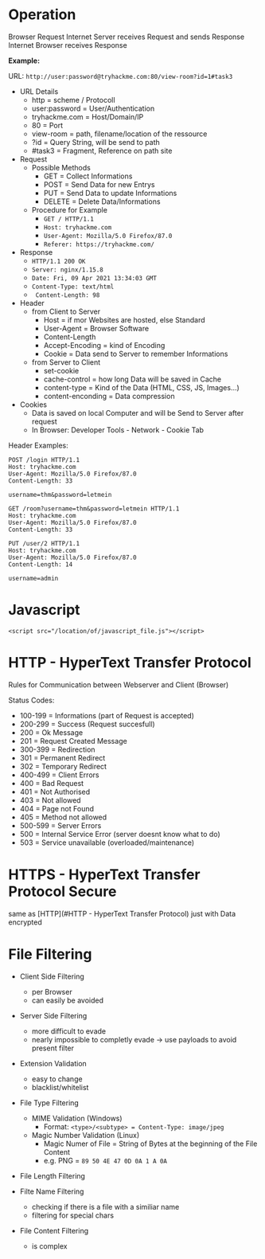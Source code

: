 # Operation

Browser Request
Internet
Server receives Request and sends Response
Internet
Browser receives Response

**Example:**

URL: `http://user:password@tryhackme.com:80/view-room?id=1#task3`

- URL Details
  - http = scheme / Protocoll
  - user:password = User/Authentication
  - tryhackme.com = Host/Domain/IP
  - 80 = Port
  - view-room = path, filename/location of the ressource
  - ?id = Query String, will be send to path
  - \#task3 = Fragment, Reference on path site
- Request
  - Possible Methods
    - GET = Collect Informations
    - POST = Send Data for new Entrys
    - PUT = Send Data to update Informations
    - DELETE = Delete Data/Informations
  - Procedure for Example
    -   `GET / HTTP/1.1`
    -   `Host: tryhackme.com`
    -   `User-Agent: Mozilla/5.0 Firefox/87.0`
    -   `Referer: https://tryhackme.com/`
- Response
  -   `HTTP/1.1 200 OK`
  -   `Server: nginx/1.15.8`
  -   `Date: Fri, 09 Apr 2021 13:34:03 GMT`
  -   `Content-Type: text/html`
  -  ` Content-Length: 98`
- Header
  - from Client to Server
    - Host = if mor Websites are hosted, else Standard
    - User-Agent = Browser Software
    - Content-Length
    - Accept-Encoding = kind of Encoding
    - Cookie = Data send to Server to remember Informations
  - from Server to Client
    - set-cookie
    - cache-control = how long Data will be saved in Cache
    - content-type = Kind of the Data (HTML, CSS, JS, Images...)
    - content-enconding = Data compression
- Cookies
  - Data is saved on local Computer and will be Send to Server after request
  - In Browser: Developer Tools - Network - Cookie Tab

Header Examples:

```
POST /login HTTP/1.1
Host: tryhackme.com
User-Agent: Mozilla/5.0 Firefox/87.0
Content-Length: 33

username=thm&password=letmein
```

```
GET /room?username=thm&password=letmein HTTP/1.1
Host: tryhackme.com
User-Agent: Mozilla/5.0 Firefox/87.0
Content-Length: 33
```

```
PUT /user/2 HTTP/1.1
Host: tryhackme.com
User-Agent: Mozilla/5.0 Firefox/87.0
Content-Length: 14

username=admin
```

# Javascript

```
<script src="/location/of/javascript_file.js"></script>
```

# HTTP - HyperText Transfer Protocol

Rules for Communication between Webserver and Client (Browser)

Status Codes:

-   100-199 = Informations (part of Request is accepted)
-   200-299 = Success (Request succesfull)
  - 200 = Ok Message
  - 201 = Request Created Message
-   300-399 = Redirection
  - 301 = Permanent Redirect
  - 302 = Temporary Redirect
-   400-499 = Client Errors
  -   400 = Bad Request
  -   401 = Not Authorised
  -   403 = Not allowed
  -   404 = Page not Found
  -   405 = Method not allowed
-   500-599 = Server Errors
  -   500 = Internal Service Error (server doesnt know what to do)
  -   503 = Service unavailable (overloaded/maintenance)

# HTTPS - HyperText Transfer Protocol Secure

same as [HTTP](#HTTP - HyperText Transfer Protocol) just with Data encrypted


# File Filtering

- Client Side Filtering
  - per Browser
  - can easily be avoided
- Server Side Filtering
  - more difficult to evade
  - nearly impossible to completly evade -> use payloads to avoid present filter

- Extension Validation
  - easy to change
  - blacklist/whitelist
- File Type Filtering
  - MIME Validation (Windows)
    - Format: `<type>/<subtype> = Content-Type: image/jpeg`
  - Magic Number Validation (Linux)
    - Magic Numer of File = String of Bytes at the beginning of the File Content
    - e.g. PNG = `89 50 4E 47 0D 0A 1 A 0A`
- File Length Filtering
- Filte Name Filtering
  - checking if there is a file with a similiar name
  - filtering for special chars
- File Content Filtering
  - is complex